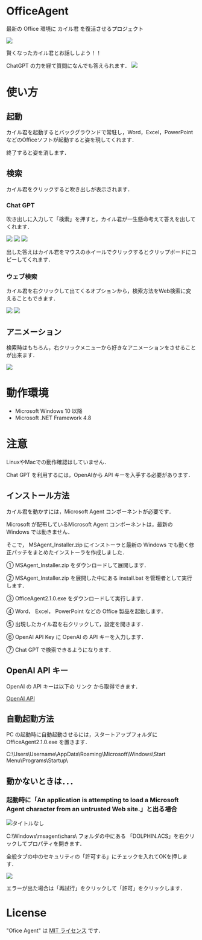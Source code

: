 # OfficeAgent
最新の Office 環境に カイル君 を復活させるプロジェクト

![](https://github.com/argynnini/OfficeAgent/assets/88919409/80188b9f-33b5-4bfb-91b4-70326f58bb7d)


賢くなったカイル君とお話ししよう！！

ChatGPT の力を経て質問になんでも答えられます．
![](https://github.com/argynnini/OfficeAgent/assets/88919409/f9758942-41df-48f2-adf3-61a88ffdb4ba)

# 使い方

## 起動
カイル君を起動するとバックグラウンドで常駐し，Word，Excel，PowerPoint などのOfficeソフトが起動すると姿を現してくれます．

終了すると姿を消します．

## 検索
カイル君をクリックすると吹き出しが表示されます．

### Chat GPT
吹き出しに入力して「検索」を押すと，カイル君が一生懸命考えて答えを出してくれます．

![](https://user-images.githubusercontent.com/88919409/157601288-e0f37334-2096-4d91-850e-c50ebc8ab983.png)
![](https://user-images.githubusercontent.com/88919409/157601800-533733f4-6e5e-46b9-a15a-85387cb01637.png)
![](https://github.com/argynnini/OfficeAgent/assets/88919409/cc98eb84-cb5a-401c-9f97-2c58e666b3da)

出した答えはカイル君をマウスのホイールでクリックするとクリップボードにコピーしてくれます．

### ウェブ検索
カイル君を右クリックして出てくるオプションから，検索方法をWeb検索に変えることもできます．

![](https://user-images.githubusercontent.com/88919409/157601800-533733f4-6e5e-46b9-a15a-85387cb01637.png)
![](https://user-images.githubusercontent.com/88919409/157601803-c431ebe2-08da-42cf-96c6-c9e07c44569d.png)

## アニメーション

検索時はもちろん，右クリックメニューから好きなアニメーションをさせることが出来ます．

![](https://github.com/argynnini/OfficeAgent/assets/88919409/cb384fdb-5e3f-4495-98fb-8e44208a9dd5)

# 動作環境
 
* Microsoft Windows 10 以降
* Microsoft .NET Framework 4.8

# 注意

LinuxやMacでの動作確認はしていません．

Chat GPT を利用するには，OpenAIから API キーを入手する必要があります．

## インストール方法

カイル君を動かすには，Microsoft Agent コンポーネントが必要です．

Microsoft が配布しているMicrosoft Agent コンポーネントは，最新の Windows では動きません．

そこで， MSAgent_Installer.zip にインストーラと最新の Windows でも動く修正パッチをまとめたインストーラを作成しました．

① MSAgent_Installer.zip をダウンロードして展開します．

② MSAgent_Installer.zip を展開した中にある install.bat を管理者として実行します．

③ OfficeAgent2.1.0.exe をダウンロードして実行します．

④ Word， Excel， PowerPoint などの Office 製品を起動します．

⑤ 出現したカイル君を右クリックして，設定を開きます．

⑥ OpenAI API Key に OpenAI の API キーを入力します．

⑦ Chat GPT で検索できるようになります．

## OpenAI API キー
OpenAI の API キーは以下の リンク から取得できます．

[OpenAI API](https://openai.com/blog/openai-api)

## 自動起動方法

PC の起動時に自動起動させるには，スタートアップフォルダに OfficeAgent2.1.0.exe を置きます．

C:\Users\Username\AppData\Roaming\Microsoft\Windows\Start Menu\Programs\Startup\

## 動かないときは．．．

### 起動時に「An application is attempting to load a Microsoft Agent character from an untrusted Web site.」と出る場合

![タイトルなし](https://github.com/argynnini/OfficeAgent/assets/88919409/79fedcbd-98a0-433f-b577-38651708032d)

C:\Windows\msagent\chars\ フォルダの中にある 「DOLPHIN.ACS」を右クリックしてプロパティを開きます．

全般タブの中のセキュリティの「許可する」にチェックを入れてOKを押します．

![](https://github.com/argynnini/OfficeAgent/assets/88919409/2a3fbdc2-f8ca-42f6-a9ef-18ae70e7d6a8)

エラーが出た場合は「再試行」をクリックして「許可」をクリックします．

# License
 
"Ofice Agent" は [MIT ライセンス](https://en.wikipedia.org/wiki/MIT_License) です．
